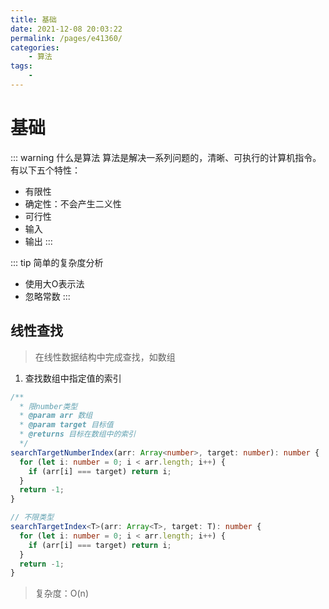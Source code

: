 ```yaml
---
title: 基础
date: 2021-12-08 20:03:22
permalink: /pages/e41360/
categories:
    - 算法
tags:
    -
---
```


# 基础

::: warning 什么是算法
算法是解决一系列问题的，清晰、可执行的计算机指令。有以下五个特性：
- 有限性
- 确定性：不会产生二义性
- 可行性
- 输入
- 输出
:::

::: tip 简单的复杂度分析
- 使用大O表示法
- 忽略常数
:::

## 线性查找
> 在线性数据结构中完成查找，如数组

1. 查找数组中指定值的索引
``` ts
/**
  * 限number类型
  * @param arr 数组
  * @param target 目标值
  * @returns 目标在数组中的索引
  */
searchTargetNumberIndex(arr: Array<number>, target: number): number {
  for (let i: number = 0; i < arr.length; i++) {
    if (arr[i] === target) return i;
  }
  return -1;
}

// 不限类型
searchTargetIndex<T>(arr: Array<T>, target: T): number {
  for (let i: number = 0; i < arr.length; i++) {
    if (arr[i] === target) return i;
  }
  return -1;
}
```
> 复杂度：O(n)

